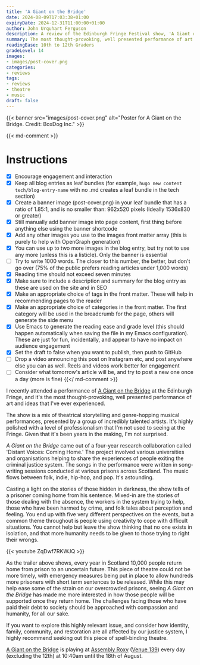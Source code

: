 ```yaml
---
title: 'A Giant on the Bridge'
date: 2024-08-09T17:03:38+01:00
expiryDate: 2024-12-31T11:00:00+01:00
author: John Urquhart Ferguson
description: A review of the Edinburgh Fringe Festival show, 'A Giant on the Bridge.'
summary: The most thought-provoking, well presented performance of art and ideas that I've ever experienced.
readingEase: 10th to 12th Graders
gradeLevel: 14
images:
- images/post-cover.png
categories:
- reviews
tags:
- reviews
- theatre
- music
draft: false
---
```


{{< banner src="images/post-cover.png" alt="Poster for A Giant on the Bridge. Credit: BoxDog Inc." >}}

{{< md-comment >}}
# Instructions

- [x] Encourage engagement and interaction
- [x] Keep all blog entries as leaf bundles (for example, `hugo new content tech/blog-entry-name` with no .md creates a leaf bundle in the tech section)
- [x] Create a banner image (post-cover.png) in your leaf bundle that has a ratio of 1.85:1, and is no smaller than: 962x520 pixels (Ideally 1536x830 or greater)
- [x] Still manually add banner image into page content, first thing before anything else using the banner shortcode
- [x] Add any other images you use to the images front matter array (this is purely to help with OpenGraph generation)
- [x] You can use up to two more images in the blog entry, but try not to use any more (unless this is a listicle). Only the banner is essential
- [ ] Try to write 1000 words. The closer to this number, the better, but don't go over (75% of the public prefers reading articles under 1,000 words)
- [x] Reading time should not exceed seven minutes
- [x] Make sure to include a description and summary for the blog entry as these are used on the site and in SEO
- [x] Make an appropriate choice of tags in the front matter. These will help in recommending pages to the reader
- [x] Make an appropriate choice of categories in the front matter. The first category will be used in the breadcrumb for the page, others will generate the side menu
- [x] Use Emacs to generate the reading ease and grade level (this should happen automatically when saving the file in my Emacs configuration). These are just for fun, incidentally, and appear to have no impact on audience engagement
- [x] Set the draft to false when you want to publish, then push to GitHub
- [ ] Drop a video announcing this post on Instagram etc, and post anywhere else you can as well. Reels and videos work better for engagement
- [ ] Consider what tomorrow's article will be, and try to post a new one once a day (more is fine)
{{</ md-comment >}}

I recently attended a performance of [A Giant on the Bridge](https://tickets.edfringe.com/whats-on/giant-on-the-bridge) at the Edinburgh Fringe, and it's the most thought-provoking, well presented performance of art and ideas that I've ever experienced.

The show is a mix of theatrical storytelling and genre-hopping musical performances, presented by a group of incredibly talented artists. It's highly polished with a level of professionalism that I'm not used to seeing at the Fringe. Given that it's been years in the making, I'm not surprised.

*A Giant on the Bridge* came out of a four-year research collaboration called 'Distant Voices: Coming Home.' The project involved various universities and organisations helping to share the experiences of people exiting the criminal justice system. The songs in the performance were written in song-writing sessions conducted at various prisons across Scotland. The music flows between folk, indie, hip-hop, and pop. It's astounding.

Casting a light on the stories of those hidden in darkness, the show tells of a prisoner coming home from his sentence. Mixed-in are the stories of those dealing with the absence, the workers in the system trying to help, those who have been harmed by crime, and folk tales about perception and feeling. You end up with five very different perspectives on the events, but a common theme throughout is people using creativity to cope with difficult situations. You cannot help but leave the show thinking that no one exists in isolation, and that more humanity needs to be given to those trying to right their wrongs.

{{< youtube ZqDwf7RKWJQ >}}

As the trailer above shows, every year in Scotland 10,000 people return home from prison to an uncertain future. This piece of theatre could not be more timely, with emergency measures being put in place to allow hundreds more prisoners with short term sentences to be released. While this may help ease some of the strain on our overcrowded prisons, seeing *A Giant on the Bridge* has made me more interested in how those people will be supported once they return home. The challenges facing those who have paid their debt to society should be approached with compassion and humanity, for all our sake.

If you want to explore this highly relevant issue, and consider how identity, family, community, and restoration are all affected by our justice system, I highly recommend seeking out this piece of spell-binding theatre.

[A Giant on the Bridge](https://tickets.edfringe.com/whats-on/giant-on-the-bridge) is playing at [Assembly Roxy](https://assemblyroxy.com/) ([Venue 139](https://tickets.edfringe.com/venues/assembly-roxy)) every day (excluding the 12th) at 10:40am until the 18th of August.
